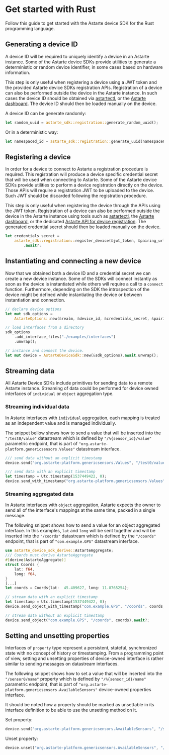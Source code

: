 # Get started with Rust

Follow this guide to get started with the Astarte device SDK for the Rust programming language.

## Generating a device ID

A device ID will be required to uniquely identify a device in an Astarte instance.
Some of the Astarte device SDKs provide utilities to generate a deterministic or random device
identifier, in some cases based on hardware information.

This step is only useful when registering a device using a JWT token and the provided Astarte device
SDKs registration APIs. Registration of a device can also be performed outside the device in the
Astarte instance. In such cases the device ID should be obtained via
[astartectl](https://github.com/astarte-platform/astartectl), or the
[Astarte dashboard](https://docs.astarte-platform.org/astarte/latest/015-astarte_dashboard.html).
The device ID should then be loaded manually on the device.

A device ID can be generate randomly:
```rust
let random_uuid = astarte_sdk::registration::generate_random_uuid();
```
Or in a deterministic way:
```rust
let namespaced_id = astarte_sdk::registration::generate_uuid(namespaceUuid, &payload);
```

## Registering a device

In order for a device to connect to Astarte a registration procedure is required. This registration
will produce a device specific credential secret that will be used when connecting to Astarte.
Some of the Astarte device SDKs provide utilities to perform a device registration directly on
the device. Those APIs will require a registration JWT to be uploaded to the device. Such JWT should
be discarded following the registration procedure.

This step is only useful when registering the device through the APIs using the JWT token.
Registration of a device can also be performed outside the device in the Astarte instance using
tools such as [astartectl](https://github.com/astarte-platform/astartectl), the
[Astarte dashboard](https://docs.astarte-platform.org/astarte/latest/015-astarte_dashboard.html),
or the dedicated
[Astarte API for device registration](https://docs.astarte-platform.org/astarte/latest/api/index.html?urls.primaryName=Pairing%20API).
The generated credential secret should then be loaded manually on the device.

```rust
let credentials_secret =
    astarte_sdk::registration::register_device(&jwt_token, &pairing_url, &realm, &device_id)
        .await?;
```

## Instantiating and connecting a new device

Now that we obtained both a device ID and a credential secret we can create a new device instance.
Some of the SDKs will connect instantly as soon as the device is instantiated while others will
require a call to a `connect` function.
Furthermore, depending on the SDK the introspection of the device might be defined while
instantiating the device or between instantiation and connection.

```rust
// declare device options
let mut sdk_options =
    AstarteOptions::new(&realm, &device_id, &credentials_secret, &pairing_url);

// load interfaces from a directory
sdk_options
    .add_interface_files("./examples/interfaces")
    .unwrap();

// instance and connect the device.
let mut device = AstarteDeviceSdk::new(&sdk_options).await.unwrap();
```

## Streaming data

All Astarte Device SDKs include primitives for sending data to a remote Astarte instance.
Streaming of data could be performed for device owned interfaces of `individual` or `object`
aggregation type.

### Streaming individual data

In Astarte interfaces with `individual` aggregation, each mapping is treated as an independent value
and is managed individually.

The snippet bellow shows how to send a value that will be inserted into the `"/test0/value"`
datastream which is defined by `"/%{sensor_id}/value"` parametric endpoint, that is part of
`"org.astarte-platform.genericsensors.Values"` datastream interface.

```rust
/// send data without an explicit timestamp
device.send("org.astarte-platform.genericsensors.Values", "/test0/value", 3).await?;

/// send data with an explicit timestamp
let timestamp = Utc.timestamp(1537449422, 0);
device.send_with_timestamp("org.astarte-platform.genericsensors.Values", "/test0/value", 3, timestamp).await?;
```

### Streaming aggregated data

In Astarte interfaces with `object` aggregation, Astarte expects the owner to send all of the
interface's mappings at the same time, packed in a single message.

The following snippet shows how to send a value for an object aggregated interface. In this
examples, `lat` and `long` will be sent together and will be inserted into the `"/coords"`
datastream which is defined by the `"/coords"` endpoint, that is part of `"com.example.GPS"`
datastream interface.

```rust
use astarte_device_sdk_derive::AstarteAggregate;
/// Coords must derive AstarteAggregate
#[derive(AstarteAggregate)]
struct Coords {
    lat: f64,
    long: f64,
}
[...]
let coords = Coords{lat:  45.409627, long: 11.8765254};

// stream data with an explicit timestamp
let timestamp = Utc.timestamp(1537449422, 0);
device.send_object_with_timestamp("com.example.GPS", "/coords", coords, timestamp).await?;

// stream data without an explicit timestamp
device.send_object("com.example.GPS", "/coords", coords).await?;
```

## Setting and unsetting properties

Interfaces of `property` type represent a persistent, stateful, synchronized state with no concept
of history or timestamping. From a programming point of view, setting and unsetting properties of
device-owned interface is rather similar to sending messages on datastream interfaces.

The following snippet shows how to set a value that will be inserted into the `"/sensor0/name"`
property which is defined by `"/%{sensor_id}/name"` parametric endpoint, that is part of `"org.astarte-platform.genericsensors.AvailableSensors"` device-owned properties interface.

It should be noted how a property should be marked as unsettable in its interface definition to
be able to use the unsetting method on it.

Set property:
```rust
device.send("org.astarte-platform.genericsensors.AvailableSensors", "/sensor0/name", "foobar").await?;
```
Unset property:
```rust
device.unset("org.astarte-platform.genericsensors.AvailableSensors", "/sensor0/name").await?;
```

